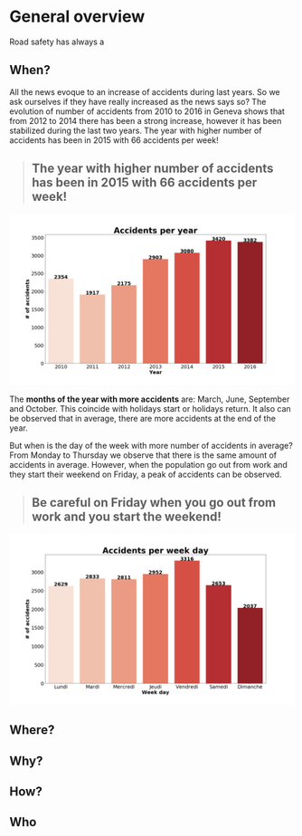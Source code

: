 # General overview
Road safety has always a

## When?
All the news evoque to an increase of accidents during last years. So we ask ourselves if they have really increased as the news says so? The evolution of number of accidents from 2010 to 2016 in Geneva shows that from 2012 to 2014 there has been a strong increase, however it has been stabilized during the last two years. The year with higher number of accidents has been in 2015 with 66 accidents per week!
> ## The year with higher number of accidents has been in 2015 with **66 accidents per week**!
![Image](../img/acc_year.png)


The **months of the year with more accidents** are: March, June, September and October. This coincide with holidays start or holidays return. It also can be observed that in average, there are more accidents at the end of the year.

But when is the day of the week with more number of accidents in average? From Monday to Thursday we observe that there is the same amount of accidents in average. However, when the population go out from work and they start their weekend on Friday, a peak of accidents can be observed. 
> ## Be careful on Friday when you go out from work and you start the weekend!
![Image](../img/acc_weekday.png)
 

## Where?


## Why?


## How?


## Who
